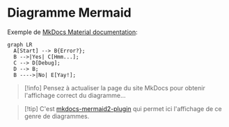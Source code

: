 # Diagramme Mermaid

Exemple de [MkDocs Material documentation](https://squidfunk.github.io/mkdocs-material/reference/diagrams/#using-flowcharts): 

```mermaid
graph LR
  A[Start] --> B{Error?};
  B -->|Yes| C[Hmm...];
  C --> D[Debug];
  D --> B;
  B ---->|No| E[Yay!];
```

>[!info]
> Pensez à actualiser la page du site MkDocs pour obtenir l'affichage correct du diagramme...

> [!tip] C'est [mkdocs-mermaid2-plugin](https://github.com/fralau/mkdocs-mermaid2-plugin) qui permet ici l'affichage de ce genre de diagrammes.